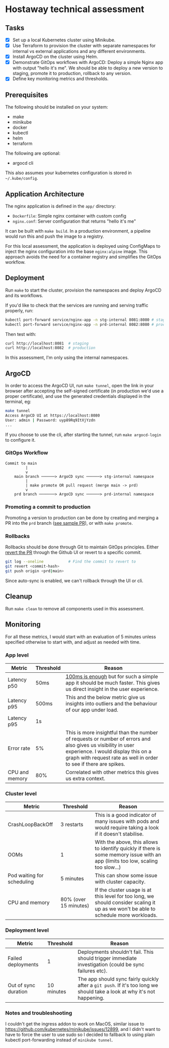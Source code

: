 # Hostaway technical assessment

## Tasks

- [x] Set up a local Kubernetes cluster using Minikube.
- [x] Use Terraform to provision the cluster with separate namespaces for internal vs external applications and any different environments.
- [x] Install ArgoCD on the cluster using Helm.
- [x] Demonstrate GitOps workflows with ArgoCD: Deploy a simple Nginx app with output "hello it's me". We should be able to deploy a new version to staging, promote it to production, rollback to any version.
- [x] Define key monitoring metrics and thresholds.

## Prerequisites 

The following should be installed on your system:
- make
- minikube
- docker
- kubectl
- helm
- terraform

The following are optional:
- argocd cli

This also assumes your kubernetes configuration is stored in `~/.kube/config`.

## Application Architecture

The nginx application is defined in the `app/` directory:
- `Dockerfile`: Simple nginx container with custom config
- `nginx.conf`: Server configuration that returns "hello it's me"

It can be built with `make build`. In a production environment, a pipeline would run this and push the image to a registry.

For this local assessment, the application is deployed using ConfigMaps to inject the nginx configuration into the base `nginx:alpine` image. This approach avoids the need for a container registry and simplifies the GitOps workflow.

## Deployment

Run `make` to start the cluster, provision the namespaces and deploy ArgoCD and its workflows.

If you'd like to check that the services are running and serving traffic properly, run:
```bash
kubectl port-forward service/nginx-app -n stg-internal 8081:8080 # staging
kubectl port-forward service/nginx-app -n prd-internal 8082:8080 # production
```

Then test with:
```bash
curl http://localhost:8081  # staging
curl http://localhost:8082  # production
```

In this assessment, I'm only using the internal namespaces.

## ArgoCD

In order to access the ArgoCD UI, run `make tunnel`, open the link in your browser after accepting the self-signed certificate (in production we'd use a proper certificate), and use the generated credentials displayed in the terminal, eg:
```bash
make tunnel
Access ArgoCD UI at https://localhost:8080
User: admin | Password: uyp89Rq9ItXjYzdn
...
```

If you choose to use the cli, after starting the tunnel, run `make argocd-login` to configure it.


### GitOps Workflow

```
Commit to main
         |
         v
    main branch ──────> ArgoCD sync ──────> stg-internal namespace
         |
         | make promote OR pull request (merge main -> prd)
         v
    prd branch ───────> ArgoCD sync ──────> prd-internal namespace
```

### Promoting a commit to production

Promoting a version to production can be done by creating and merging a PR into the `prd` branch ([see sample PR](https://github.com/MacTynow/curly-octo-doodle/pull/1)), or with `make promote`.

### Rollbacks 

Rollbacks should be done through Git to maintain GitOps principles. Either [revert the PR](https://github.com/MacTynow/curly-octo-doodle/compare/prd...revert-1-main?expand=1) through the Github UI or revert to a specific commit.

```bash
git log --oneline           # Find the commit to revert to
git revert <commit-hash>
git push origin <prd|main>
```

Since auto-sync is enabled, we can't rollback through the UI or cli.

## Cleanup 

Run `make clean` to remove all components used in this assessment.

## Monitoring

For all these metrics, I would start with an evaluation of 5 minutes unless specified otherwise to start with, and adjust as needed with time.

### App level

| Metric | Threshold | Reason |
| --- | --- | --- |
| Latency p50 | 50ms | [100ms is enough](https://www.nngroup.com/articles/powers-of-10-time-scales-in-ux/) but for such a simple app it should be much faster. This gives us direct insight in the user experience. |
| Latency p95 | 500ms | This and the below metric give us insights into outliers and the behaviour of our app under load. |
| Latency p95 | 1s |  |
| Error rate | 5% | This is more insightful than the number of requests or number of errors and also gives us visibility in user experience. I would display this on a graph with request rate as well in order to see if there are spikes. |
| CPU and memory | 80% | Correlated with other metrics this gives us extra context. |

### Cluster level

| Metric | Threshold | Reason |
| --- | --- | --- |
| CrashLoopBackOff | 3 restarts | This is a good indicator of many issues with pods and would require taking a look if it doesn't stabilise. |
| OOMs | 1 | With the above, this allows to identify quickly if there is some memory issue with an app (limits too low, scaling too slow...) |
| Pod waiting for scheduling | 5 minutes | This can show some issue with cluster capacity. |
| CPU and memory | 80% (over 15 minutes) | If the cluster usage is at this level for too long, we should consider scaling it up as we won't be able to schedule more workloads. |

### Deployment level


| Metric | Threshold | Reason |
| --- | --- | --- |
| Failed deployments | 1 | Deployments shouldn't fail. This should trigger immediate investigation (could be sync failures etc). |
| Out of sync duration | 10 minutes | The app should sync fairly quickly after a `git push`. If it's too long we should take a look at why it's not happening. |

### Notes and troubleshooting

I couldn't get the ingress addon to work on MacOS, similar issue to https://github.com/kubernetes/minikube/issues/12899, and I didn't want to have to force the user to use sudo so I decided to fallback to using plain kubectl port-forwarding instead of `minikube tunnel`.